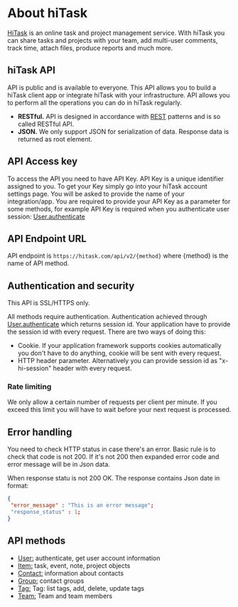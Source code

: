 About hiTask
====================

[HiTask](http://hitask.com) is an online task and project management service. With hiTask you can share tasks and projects with your team, add multi-user comments, track time, attach files, produce reports and much more.

hiTask API
----- 

API is public and is available to everyone.
This API allows you to build a hiTask client app or integrate hiTask with your infrastructure. API allows you to perform all the operations you can do in hiTask regularly.

* **RESTful.** API is designed in accordance with [REST](http://en.wikipedia.org/wiki/Representational_state_transfer) patterns and is so called RESTful API.
* **JSON.** We only support JSON for serialization of data. Response data is returned as root element.

API Access key
---------------

To access the API you need to have API Key. API Key is a unique identifier assigned to you. To get your Key simply go into your hiTask account settings page. You  will be asked to provide the name of your integration/app.
You are required to provide your API Key as a parameter for some methods, for example API Key is required when you authenticate user session: [User.authenticate](https://github.com/hitask/api/blob/master/documentation/user.md)


API Endpoint URL
---------------

API endpoint is `https://hitask.com/api/v2/{method}` where {method} is the name of API method. 


Authentication and security
--------------------------

This API is SSL/HTTPS only.

All methods require authentication. Authentication achieved through [User.authenticate](https://github.com/hitask/api/blob/master/documentation/user.md) which returns session id.
Your application have to provide the session id with every request. There are two ways of doing this:

* Cookie. If your application framework supports cookies automatically you don't have to do anything, cookie will be sent with every request.
* HTTP header parameter. Alternatively you can provide session id as "x-hi-session" header with every request.

### Rate limiting

We only allow a certain number of requests per client per minute. If you exceed this limit you will have to wait before your next request is processed.


Error handling
---------------

You need to check HTTP status in case there's an error. Basic rule is to check that code is not 200. If it's not 200 then expanded error code and error message will be in Json data.

When response statu is not 200 OK. The response contains Json date in format:
```json
{
 "error_message" : "This is an error message";
 "response_status" : 1;
}
```


API methods
-----------------

* [User:](https://github.com/hitask/api/blob/master/documentation/user.md) authenticate, get user account information
* [Item:](https://github.com/hitask/api/blob/master/documentation/item.md) task, event, note, project objects
* [Contact:](https://github.com/hitask/api/blob/master/documentation/contact.md) information about contacts
* [Group:](https://github.com/hitask/api/blob/master/documentation/group.md) contact groups
* [Tag:](https://github.com/hitask/api/blob/master/documentation/tag.md)  Tag: list tags, add, delete, update tags
* [Team:](https://github.com/hitask/api/blob/master/documentation/team.md) Team and team members
